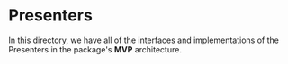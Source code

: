 # Presenters
In this directory, we have all of the interfaces and implementations of the Presenters in the package's **MVP** architecture.
